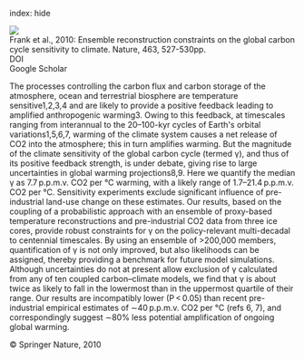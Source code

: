 index: hide

<div class="Citation">
    <div class="Citation-thumb CitationThumb-linked"  data-href="https://doi.org/10.1038/nature08769">
      <img src="https://static.claimspace.cloud/climate-study-static/refs/thumbs/10/Frank_et_al_2010-thumb.png" />
    </div>

  <div class="Citation-body">
    <div class="Citation-text">Frank et al., 2010: Ensemble reconstruction constraints on the global carbon cycle sensitivity to climate. <span class="Article-journal">Nature, </span><span class="Article-volume">463, </span>527-530pp.</div>
    <div class="Citation-links">
      <div class="CitationLink" data-href="https://doi.org/10.1038/nature08769">
        <div class="CitationLink-icon CitationLink-Doi"></div>
        <div class="CitationLink-text">DOI</div>
      </div>
      <div class="CitationLink" data-href="https://scholar.google.com/scholar?q=10.1038/nature08769">
        <div class="CitationLink-icon CitationLink-Scholar"></div>
        <div class="CitationLink-text">Google Scholar</div>
      </div>
    </div>
  </div>
</div>

The processes controlling the carbon flux and carbon storage of the atmosphere, ocean and terrestrial biosphere are temperature sensitive1,2,3,4 and are likely to provide a positive feedback leading to amplified anthropogenic warming3. Owing to this feedback, at timescales ranging from interannual to the 20–100-kyr cycles of Earth's orbital variations1,5,6,7, warming of the climate system causes a net release of CO2 into the atmosphere; this in turn amplifies warming. But the magnitude of the climate sensitivity of the global carbon cycle (termed γ), and thus of its positive feedback strength, is under debate, giving rise to large uncertainties in global warming projections8,9. Here we quantify the median γ as 7.7 p.p.m.v. CO2 per °C warming, with a likely range of 1.7–21.4 p.p.m.v. CO2 per °C. Sensitivity experiments exclude significant influence of pre-industrial land-use change on these estimates. Our results, based on the coupling of a probabilistic approach with an ensemble of proxy-based temperature reconstructions and pre-industrial CO2 data from three ice cores, provide robust constraints for γ on the policy-relevant multi-decadal to centennial timescales. By using an ensemble of >200,000 members, quantification of γ is not only improved, but also likelihoods can be assigned, thereby providing a benchmark for future model simulations. Although uncertainties do not at present allow exclusion of γ calculated from any of ten coupled carbon–climate models, we find that γ is about twice as likely to fall in the lowermost than in the uppermost quartile of their range. Our results are incompatibly lower (P < 0.05) than recent pre-industrial empirical estimates of ∼40 p.p.m.v. CO2 per °C (refs 6, 7), and correspondingly suggest ∼80% less potential amplification of ongoing global warming.

<div class="Citation-copy">
&copy; Springer Nature, 2010
</div>